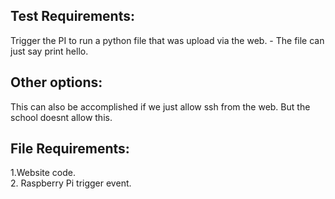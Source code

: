 ## Test Requirements:
Trigger the PI to run a python file that was upload via the web.
    - The file can just say print hello.  
    
## Other options:
This can also be accomplished if we just allow ssh from the web. But the school doesnt allow this.

## File Requirements:  
1.Website code.  
2. Raspberry Pi trigger event.
